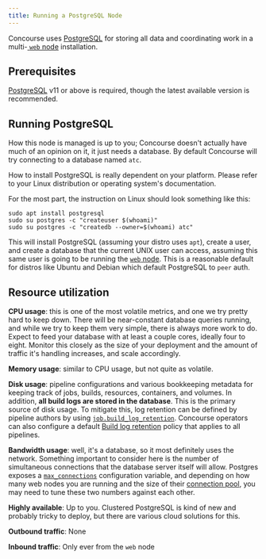 ```yaml
---
title: Running a PostgreSQL Node
---
```


Concourse uses [PostgreSQL](https://www.postgresql.org/) for storing all data and coordinating work in a multi-[
`web` node](https://concourse-ci.org/concourse-web.html) installation.

## Prerequisites

[PostgreSQL](https://www.postgresql.org/) v11 or above is required, though the latest available version is recommended.

## Running PostgreSQL

How this node is managed is up to you; Concourse doesn't actually have much of an opinion on it, it just needs a
database. By default Concourse will try connecting to a database named `atc`.

How to install PostgreSQL is really dependent on your platform. Please refer to your Linux distribution or operating
system's documentation.

For the most part, the instruction on Linux should look something like this:

```shell
sudo apt install postgresql
sudo su postgres -c "createuser $(whoami)"
sudo su postgres -c "createdb --owner=$(whoami) atc"
```

This will install PostgreSQL (assuming your distro uses `apt`), create a user, and create a database that the current
UNIX user can access, assuming this same user is going to be running the [
`web` node](https://concourse-ci.org/concourse-web.html). This is a reasonable default for distros like Ubuntu and
Debian which default PostgreSQL to `peer` auth.

## Resource utilization

**CPU usage**: this is one of the most volatile metrics, and one we try pretty hard to keep down. There will be
near-constant database queries running, and while we try to keep them very simple, there is always more work to do.
Expect to feed your database with at least a couple cores, ideally four to eight. Monitor this closely as the size of
your deployment and the amount of traffic it's handling increases, and scale accordingly.

**Memory usage**: similar to CPU usage, but not quite as volatile.

**Disk usage**: pipeline configurations and various bookkeeping metadata for keeping track of jobs, builds, resources,
containers, and volumes. In addition, **all build logs are stored in the database**. This is the primary source of disk
usage. To mitigate this, log retention can be defined by pipeline authors by using [
`job.build_log_retention`](https://concourse-ci.org/jobs.html#schema.job.build_log_retention). Concourse operators can
also configure a default [Build log retention](https://concourse-ci.org/concourse-web.html#build-log-retention) policy
that applies to all pipelines.

**Bandwidth usage**: well, it's a database, so it most definitely uses the network. Something important to consider here
is the number of simultaneous connections that the database server itself will allow. Postgres exposes a [
`max_connections`](https://www.postgresql.org/docs/current/runtime-config-connection.html#GUC-MAX-CONNECTIONS)
configuration variable, and depending on how many web nodes you are running and the size of
their [connection pool](https://concourse-ci.org/concourse-web.html#web-connection-pooling), you may need to tune these
two numbers against each other.

**Highly available**: Up to you. Clustered PostgreSQL is kind of new and probably tricky to deploy, but there are
various cloud solutions for this.

**Outbound traffic**: None

**Inbound traffic**: Only ever from the `web` node
